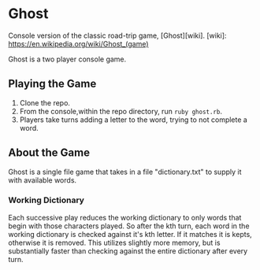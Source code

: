 # Ghost
Console version of the classic road-trip game, [Ghost][wiki].
[wiki]: https://en.wikipedia.org/wiki/Ghost_(game)

Ghost is a two player console game.

## Playing the Game

1. Clone the repo.
2. From the console,within the repo directory, run `ruby ghost.rb`.
3. Players take turns adding a letter to the word, trying to not complete a word.

## About the Game

Ghost is a single file game that takes in a file "dictionary.txt" to supply it with available words.

### Working Dictionary

Each successive play reduces the working dictionary to only words that begin with those characters played. So after the kth turn, each word in the working dictionary is checked against it's kth letter. If it matches it is kepts, otherwise it is removed. This utilizes slightly more memory, but is substantially faster than checking against the entire dictionary after every turn.
